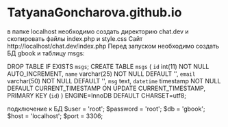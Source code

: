 # TatyanaGoncharova.github.io
в папке localhost необходимо создать директорию chat.dev и скопировать файлы index.php и style.css
Сайт http://localhost/chat.dev/index.php
Перед запуском необходимо создать БД gbook и таблицу msgs:

DROP TABLE IF EXISTS `msgs`;
CREATE TABLE `msgs` (
  `id` int(11) NOT NULL AUTO_INCREMENT,
  `name` varchar(25) NOT NULL DEFAULT '',
  `email` varchar(50) NOT NULL DEFAULT '',
  `msg` text,
  `datetime` timestamp NOT NULL DEFAULT CURRENT_TIMESTAMP ON UPDATE CURRENT_TIMESTAMP,
  PRIMARY KEY (`id`)
) ENGINE=InnoDB DEFAULT CHARSET=utf8;

подключение к БД
$user = 'root';
$password = 'root';
$db = 'gbook';
$host = 'localhost';
$port = 3306;
